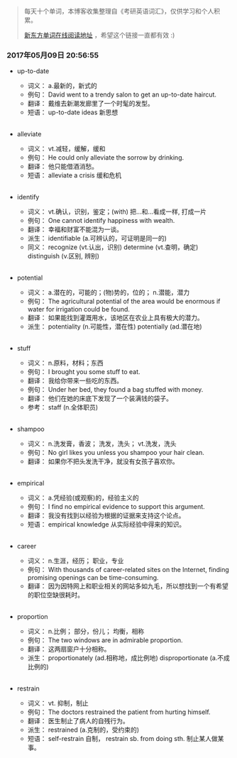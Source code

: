 > 每天十个单词，本博客收集整理自《考研英语词汇》，仅供学习和个人积累。
>
> [新东方单词在线阅读地址](http://download.dogwood.com.cn/online/kychlx/iPhone.html) ，希望这个链接一直都有效 :)

### 2017年05月09日 20:56:55

- up-to-date
  * 词义：  a.最新的，新式的
  * 例句：  David went to a trendy salon to get an up-to-date haircut.
  * 翻译：  戴维去新潮发廊里了一个时髦的发型。
  * 短语：  up-to-date ideas 新思想
  <br>
 
- alleviate
  * 词义：  vt.减轻，缓解，缓和
  * 例句：  He could only alleviate the sorrow by drinking.
  * 翻译：  他只能借酒消愁。
  * 短语：  alleviate a crisis 缓和危机
  <br>

- identify
  * 词义：  vt.确认，识别，鉴定；(with) 把...和...看成一样, 打成一片
  * 例句：  One cannot identify happiness with wealth.
  * 翻译：  幸福和财富不能混为一谈。
  * 派生：  identifiable (a.可辨认的，可证明是同一的)
  * 同义：  recognize (vt.认出，识别) determine (vt.查明，确定) distinguish (v.区别, 辨别)
  <br>

- potential
  * 词义：  a.潜在的，可能的；(物)势的，位的； n.潜能，潜力
  * 例句：  The agricultural potential of the area would be enormous if water for irrigation could be found.
  * 翻译：  如果能找到灌溉用水，该地区在农业上具有极大的潜力。
  * 派生：  potentiality (n.可能性，潜在性) potentially (ad.潜在地)
  <br>

- stuff
  * 词义：  n.原料，材料；东西
  * 例句：  I brought you some stuff to eat.
  * 翻译：  我给你带来一些吃的东西。
  * 例句：  Under her bed, they found a bag stuffed with money.
  * 翻译：  他们在她的床底下发现了一个装满钱的袋子。
  * 参考：  staff (n.全体职员)
  <br>

- shampoo
  * 词义：  n.洗发膏，香波； 洗发，洗头； vt.洗发，洗头
  * 例句：  No girl likes you unless you shampoo your hair clean.
  * 翻译：  如果你不把头发洗干净，就没有女孩子喜欢你。
  <br>

- empirical
  * 词义：  a.凭经验(或观察)的，经验主义的
  * 例句：  I find no empirical evidence to support this argument.
  * 翻译：  我没有找到以经验为根据的证据来支持这个论点。
  * 短语：  empirical knowledge 从实际经验中得来的知识。
  <br>

- career
  * 词义：  n.生涯，经历； 职业，专业
  * 例句：  With thousands of career-related sites on the Internet, finding promising openings can be time-consuming.
  * 翻译：  因为因特网上和职业相关的网站多如九毛，所以想找到一个有希望的职位空缺很耗时。
  <br>

- proportion
  * 词义：  n.比例； 部分，份儿； 均衡，相称
  * 例句：  The two windows are in admirable proportion.
  * 翻译：  这两扇窗户十分相称。
  * 派生：  proportionately (ad.相称地，成比例地) disproportionate (a.不成比例的)
  <br>

- restrain 
  * 词义：  vt. 抑制，制止
  * 例句：  The doctors restrained the patient from hurting himself.
  * 翻译：  医生制止了病人的自残行为。
  * 派生：  restrained (a.克制的，受约束的)
  * 短语：  self-restrain 自制， restrain sb. from doing sth. 制止某人做某事。
  <br>